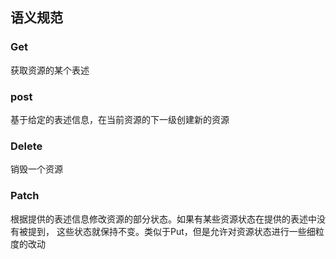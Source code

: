 语义规范
--------

### Get

获取资源的某个表述

### post

基于给定的表述信息，在当前资源的下一级创建新的资源

### Delete

销毁一个资源

### Patch

根据提供的表述信息修改资源的部分状态。如果有某些资源状态在提供的表述中没有被提到， 这些状态就保持不变。类似于Put，但是允许对资源状态进行一些细粒度的改动
